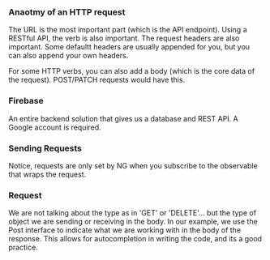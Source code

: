 ### Anaotmy of an HTTP request
The URL is the most important part (which is the API endpoint). Using a RESTful API, the verb is also important. The request headers are also important. Some defaultt headers are usually appended for you, but you can also append your own headers.

For some HTTP verbs, you can also add a body (which is the core data of the request). POST/PATCH requests would have this.

### Firebase 
An entire backend solution that gives us a database and REST API. A Google account is required.

### Sending Requests
Notice, requests are only set by NG when you subscribe to the observable that wraps the request.

### Request <Types>
We are not talking about the type as in 'GET' or 'DELETE'... but the type of object we are sending or receiving in the body.
In our example, we use the Post interface to indicate what we are working with in the body of the response. This allows for autocompletion
in writing the code, and its a good practice.


